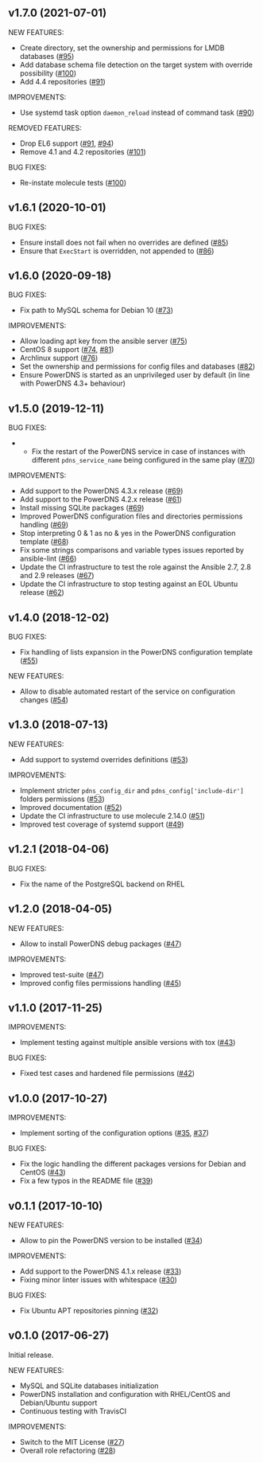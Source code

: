 ## v1.7.0 (2021-07-01)

NEW FEATURES:
- Create directory, set the ownership and permissions for LMDB databases ([\#95](https://github.com/PowerDNS/pdns-ansible/pull/95))
- Add database schema file detection on the target system with override possibility ([\#100](https://github.com/PowerDNS/pdns-ansible/pull/100))
- Add 4.4 repositories ([\#91](https://github.com/PowerDNS/pdns-ansible/pull/91))

IMPROVEMENTS:
- Use systemd task option `daemon_reload` instead of command task ([\#90](https://github.com/PowerDNS/pdns-ansible/pull/90))

REMOVED FEATURES:
- Drop EL6 support ([\#91](https://github.com/PowerDNS/pdns-ansible/pull/91), [\#94](https://github.com/PowerDNS/pdns-ansible/pull/94))
- Remove 4.1 and 4.2 repositories ([\#101](https://github.com/PowerDNS/pdns-ansible/pull/101))

BUG FIXES:
- Re-instate molecule tests ([\#100](https://github.com/PowerDNS/pdns-ansible/pull/100))

## v1.6.1 (2020-10-01)

BUG FIXES:
- Ensure install does not fail when no overrides are defined ([\#85](https://github.com/PowerDNS/pdns-ansible/pull/85))
- Ensure that `ExecStart` is overridden, not appended to ([\#86](https://github.com/PowerDNS/pdns-ansible/pull/86))

## v1.6.0 (2020-09-18)

BUG FIXES:
- Fix path to MySQL schema for Debian 10 ([\#73](https://github.com/PowerDNS/pdns-ansible/pull/73))

IMPROVEMENTS:
- Allow loading apt key from the ansible server ([\#75](https://github.com/PowerDNS/pdns-ansible/pull/75))
- CentOS 8 support ([\#74](https://github.com/PowerDNS/pdns-ansible/pull/74), [\#81](https://github.com/PowerDNS/pdns-ansible/pull/81))
- Archlinux support ([\#76](https://github.com/PowerDNS/pdns-ansible/pull/76))
- Set the ownership and permissions for config files and databases ([\#82](https://github.com/PowerDNS/pdns-ansible/pull/82))
- Ensure PowerDNS is started as an unprivileged user by default (in line with PowerDNS 4.3+ behaviour)

## v1.5.0 (2019-12-11)

BUG FIXES:
- - Fix the restart of the PowerDNS service in case of instances with different `pdns_service_name` being configured in the same play ([\#70](https://github.com/PowerDNS/pdns-ansible/pull/70))

IMPROVEMENTS:
- Add support to the PowerDNS 4.3.x release ([\#69](https://github.com/PowerDNS/pdns-ansible/pull/69))
- Add support to the PowerDNS 4.2.x release ([\#61](https://github.com/PowerDNS/pdns-ansible/pull/61))
- Install missing SQLite packages ([\#69](https://github.com/PowerDNS/pdns-ansible/pull/69))
- Improved PowerDNS configuration files and directories permissions handling ([\#69](https://github.com/PowerDNS/pdns-ansible/pull/69))
- Stop interpreting 0 & 1 as no & yes in the PowerDNS configuration template ([\#68](https://github.com/PowerDNS/pdns-ansible/pull/68))
- Fix some strings comparisons and variable types issues reported by ansible-lint ([\#66](https://github.com/PowerDNS/pdns-ansible/pull/66))
- Update the CI infrastructure to test the role against the Ansible 2.7, 2.8 and 2.9 releases ([\#67](https://github.com/PowerDNS/pdns-ansible/pull/67))
- Update the CI infrastructure to stop testing against an EOL Ubuntu release ([\#62](https://github.com/PowerDNS/pdns-ansible/pull/62))

## v1.4.0 (2018-12-02)

BUG FIXES:
- Fix handling of lists expansion in the PowerDNS configuration template ([\#55](https://github.com/PowerDNS/pdns-ansible/pull/55))

NEW FEATURES:
- Allow to disable automated restart of the service on configuration changes ([\#54](https://github.com/PowerDNS/pdns-ansible/pull/54))

## v1.3.0 (2018-07-13)

NEW FEATURES:
- Add support to systemd overrides definitions ([\#53](https://github.com/PowerDNS/pdns-ansible/pull/53))

IMPROVEMENTS:
- Implement stricter `pdns_config_dir` and `pdns_config['include-dir']` folders permissions ([\#53](https://github.com/PowerDNS/pdns-ansible/pull/53))
- Improved documentation ([\#52](https://github.com/PowerDNS/pdns-ansible/pull/52))
- Update the CI infrastructure to use molecule 2.14.0 ([\#51](https://github.com/PowerDNS/pdns-ansible/pull/51))
- Improved test coverage of systemd support ([\#49](https://github.com/PowerDNS/pdns-ansible/pull/49))

## v1.2.1 (2018-04-06)

BUG FIXES:
- Fix the name of the PostgreSQL backend on RHEL

## v1.2.0 (2018-04-05)

NEW FEATURES:
- Allow to install PowerDNS debug packages ([\#47](https://github.com/PowerDNS/pdns-ansible/pull/47))

IMPROVEMENTS:
- Improved test-suite ([\#47](https://github.com/PowerDNS/pdns-ansible/pull/47))
- Improved config files permissions handling ([\#45](https://github.com/PowerDNS/pdns-ansible/pull/45))

## v1.1.0 (2017-11-25)

IMPROVEMENTS:
- Implement testing against multiple ansible versions with tox ([\#43](https://github.com/PowerDNS/pdns-ansible/pull/43))

BUG FIXES:
- Fixed test cases and hardened file permissions ([\#42](https://github.com/PowerDNS/pdns-ansible/pull/42))

## v1.0.0 (2017-10-27)

IMPROVEMENTS:
- Implement sorting of the configuration options ([\#35](https://github.com/PowerDNS/pdns-ansible/pull/35), [\#37](https://github.com/PowerDNS/pdns-ansible/pull/37))

BUG FIXES:
- Fix the logic handling the different packages versions for Debian and CentOS ([\#43](https://github.com/PowerDNS/pdns-ansible/pull/43))
- Fix a few typos in the README file ([\#39](https://github.com/PowerDNS/pdns-ansible/pull/39))

## v0.1.1 (2017-10-10)

NEW FEATURES:
- Allow to pin the PowerDNS version to be installed ([\#34](https://github.com/PowerDNS/pdns-ansible/pull/34))

IMPROVEMENTS:
- Add support to the PowerDNS 4.1.x release ([\#33](https://github.com/PowerDNS/pdns-ansible/pull/33))
- Fixing minor linter issues with whitespace ([\#30](https://github.com/PowerDNS/pdns-ansible/pull/30))

BUG FIXES:
- Fix Ubuntu APT repositories pinning ([\#32](https://github.com/PowerDNS/pdns-ansible/pull/32))

## v0.1.0 (2017-06-27)

Initial release.

NEW FEATURES:
- MySQL and SQLite databases initialization
- PowerDNS installation and configuration with RHEL/CentOS and Debian/Ubuntu support
- Continuous testing with TravisCI

IMPROVEMENTS:
- Switch to the MIT License ([\#27](https://github.com/PowerDNS/pdns-ansible/pull/27))
- Overall role refactoring ([\#28](https://github.com/PowerDNS/pdns-ansible/pull/28))
